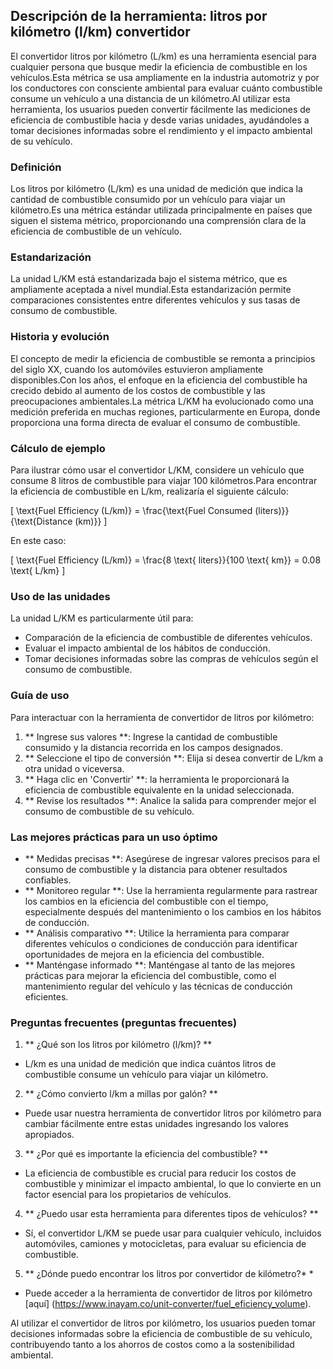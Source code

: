 ## Descripción de la herramienta: litros por kilómetro (l/km) convertidor

El convertidor litros por kilómetro (L/km) es una herramienta esencial para cualquier persona que busque medir la eficiencia de combustible en los vehículos.Esta métrica se usa ampliamente en la industria automotriz y por los conductores con consciente ambiental para evaluar cuánto combustible consume un vehículo a una distancia de un kilómetro.Al utilizar esta herramienta, los usuarios pueden convertir fácilmente las mediciones de eficiencia de combustible hacia y desde varias unidades, ayudándoles a tomar decisiones informadas sobre el rendimiento y el impacto ambiental de su vehículo.

### Definición

Los litros por kilómetro (L/km) es una unidad de medición que indica la cantidad de combustible consumido por un vehículo para viajar un kilómetro.Es una métrica estándar utilizada principalmente en países que siguen el sistema métrico, proporcionando una comprensión clara de la eficiencia de combustible de un vehículo.

### Estandarización

La unidad L/KM está estandarizada bajo el sistema métrico, que es ampliamente aceptada a nivel mundial.Esta estandarización permite comparaciones consistentes entre diferentes vehículos y sus tasas de consumo de combustible.

### Historia y evolución

El concepto de medir la eficiencia de combustible se remonta a principios del siglo XX, cuando los automóviles estuvieron ampliamente disponibles.Con los años, el enfoque en la eficiencia del combustible ha crecido debido al aumento de los costos de combustible y las preocupaciones ambientales.La métrica L/KM ha evolucionado como una medición preferida en muchas regiones, particularmente en Europa, donde proporciona una forma directa de evaluar el consumo de combustible.

### Cálculo de ejemplo

Para ilustrar cómo usar el convertidor L/KM, considere un vehículo que consume 8 litros de combustible para viajar 100 kilómetros.Para encontrar la eficiencia de combustible en L/km, realizaría el siguiente cálculo:

\[ \text{Fuel Efficiency (L/km)} = \frac{\text{Fuel Consumed (liters)}}{\text{Distance (km)}} \]

En este caso:

\[ \text{Fuel Efficiency (L/km)} = \frac{8 \text{ liters}}{100 \text{ km}} = 0.08 \text{ L/km} \]

### Uso de las unidades

La unidad L/KM es particularmente útil para:

- Comparación de la eficiencia de combustible de diferentes vehículos.
- Evaluar el impacto ambiental de los hábitos de conducción.
- Tomar decisiones informadas sobre las compras de vehículos según el consumo de combustible.

### Guía de uso

Para interactuar con la herramienta de convertidor de litros por kilómetro:

1. ** Ingrese sus valores **: Ingrese la cantidad de combustible consumido y la distancia recorrida en los campos designados.
2. ** Seleccione el tipo de conversión **: Elija si desea convertir de L/km a otra unidad o viceversa.
3. ** Haga clic en 'Convertir' **: la herramienta le proporcionará la eficiencia de combustible equivalente en la unidad seleccionada.
4. ** Revise los resultados **: Analice la salida para comprender mejor el consumo de combustible de su vehículo.

### Las mejores prácticas para un uso óptimo

- ** Medidas precisas **: Asegúrese de ingresar valores precisos para el consumo de combustible y la distancia para obtener resultados confiables.
- ** Monitoreo regular **: Use la herramienta regularmente para rastrear los cambios en la eficiencia del combustible con el tiempo, especialmente después del mantenimiento o los cambios en los hábitos de conducción.
- ** Análisis comparativo **: Utilice la herramienta para comparar diferentes vehículos o condiciones de conducción para identificar oportunidades de mejora en la eficiencia del combustible.
- ** Manténgase informado **: Manténgase al tanto de las mejores prácticas para mejorar la eficiencia del combustible, como el mantenimiento regular del vehículo y las técnicas de conducción eficientes.

### Preguntas frecuentes (preguntas frecuentes)

1. ** ¿Qué son los litros por kilómetro (l/km)? **
- L/km es una unidad de medición que indica cuántos litros de combustible consume un vehículo para viajar un kilómetro.

2. ** ¿Cómo convierto l/km a millas por galón? **
- Puede usar nuestra herramienta de convertidor litros por kilómetro para cambiar fácilmente entre estas unidades ingresando los valores apropiados.

3. ** ¿Por qué es importante la eficiencia del combustible? **
- La eficiencia de combustible es crucial para reducir los costos de combustible y minimizar el impacto ambiental, lo que lo convierte en un factor esencial para los propietarios de vehículos.

4. ** ¿Puedo usar esta herramienta para diferentes tipos de vehículos? **
- Sí, el convertidor L/KM se puede usar para cualquier vehículo, incluidos automóviles, camiones y motocicletas, para evaluar su eficiencia de combustible.

5. ** ¿Dónde puedo encontrar los litros por convertidor de kilómetro?* *
- Puede acceder a la herramienta de convertidor de litros por kilómetro [aquí] (https://www.inayam.co/unit-converter/fuel_eficiency_volume).

Al utilizar el convertidor de litros por kilómetro, los usuarios pueden tomar decisiones informadas sobre la eficiencia de combustible de su vehículo, contribuyendo tanto a los ahorros de costos como a la sostenibilidad ambiental.